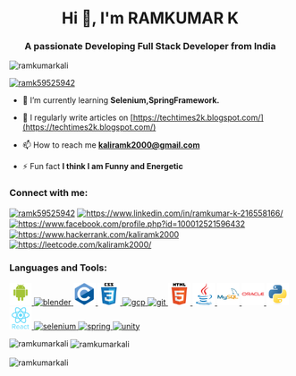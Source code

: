 <h1 align="center">Hi 👋, I'm RAMKUMAR K</h1>
<h3 align="center">A passionate Developing Full Stack Developer from India</h3>

<p align="left"> <img src="https://komarev.com/ghpvc/?username=ramkumarkali&label=Profile%20views&color=0e75b6&style=flat" alt="ramkumarkali" /> </p>

<p align="left"> <a href="https://twitter.com/ramk59525942" target="blank"><img src="https://img.shields.io/twitter/follow/ramk59525942?logo=twitter&style=for-the-badge" alt="ramk59525942" /></a> </p>

- 🌱 I’m currently learning **Selenium,SpringFramework.**

- 📝 I regularly write articles on [https://techtimes2k.blogspot.com/](https://techtimes2k.blogspot.com/)

- 📫 How to reach me **kaliramk2000@gmail.com**

- ⚡ Fun fact **I think I am Funny and Energetic**

<h3 align="left">Connect with me:</h3>
<p align="left">
<a href="https://twitter.com/ramk59525942" target="blank"><img align="center" src="https://raw.githubusercontent.com/rahuldkjain/github-profile-readme-generator/master/src/images/icons/Social/twitter.svg" alt="ramk59525942" height="30" width="40" /></a>
<a href="https://linkedin.com/in/https://www.linkedin.com/in/ramkumar-k-216558166/" target="blank"><img align="center" src="https://raw.githubusercontent.com/rahuldkjain/github-profile-readme-generator/master/src/images/icons/Social/linked-in-alt.svg" alt="https://www.linkedin.com/in/ramkumar-k-216558166/" height="30" width="40" /></a>
<a href="https://fb.com/https://www.facebook.com/profile.php?id=100012521596432" target="blank"><img align="center" src="https://raw.githubusercontent.com/rahuldkjain/github-profile-readme-generator/master/src/images/icons/Social/facebook.svg" alt="https://www.facebook.com/profile.php?id=100012521596432" height="30" width="40" /></a>
<a href="https://www.hackerrank.com/https://www.hackerrank.com/kaliramk2000" target="blank"><img align="center" src="https://raw.githubusercontent.com/rahuldkjain/github-profile-readme-generator/master/src/images/icons/Social/hackerrank.svg" alt="https://www.hackerrank.com/kaliramk2000" height="30" width="40" /></a>
<a href="https://www.leetcode.com/https://leetcode.com/kaliramk2000/" target="blank"><img align="center" src="https://raw.githubusercontent.com/rahuldkjain/github-profile-readme-generator/master/src/images/icons/Social/leet-code.svg" alt="https://leetcode.com/kaliramk2000/" height="30" width="40" /></a>
</p>

<h3 align="left">Languages and Tools:</h3>
<p align="left"> <a href="https://developer.android.com" target="_blank"> <img src="https://raw.githubusercontent.com/devicons/devicon/master/icons/android/android-original-wordmark.svg" alt="android" width="40" height="40"/> </a> <a href="https://www.blender.org/" target="_blank"> <img src="https://download.blender.org/branding/community/blender_community_badge_white.svg" alt="blender" width="40" height="40"/> </a> <a href="https://www.cprogramming.com/" target="_blank"> <img src="https://raw.githubusercontent.com/devicons/devicon/master/icons/c/c-original.svg" alt="c" width="40" height="40"/> </a> <a href="https://www.w3schools.com/css/" target="_blank"> <img src="https://raw.githubusercontent.com/devicons/devicon/master/icons/css3/css3-original-wordmark.svg" alt="css3" width="40" height="40"/> </a> <a href="https://cloud.google.com" target="_blank"> <img src="https://www.vectorlogo.zone/logos/google_cloud/google_cloud-icon.svg" alt="gcp" width="40" height="40"/> </a> <a href="https://git-scm.com/" target="_blank"> <img src="https://www.vectorlogo.zone/logos/git-scm/git-scm-icon.svg" alt="git" width="40" height="40"/> </a> <a href="https://www.w3.org/html/" target="_blank"> <img src="https://raw.githubusercontent.com/devicons/devicon/master/icons/html5/html5-original-wordmark.svg" alt="html5" width="40" height="40"/> </a> <a href="https://www.java.com" target="_blank"> <img src="https://raw.githubusercontent.com/devicons/devicon/master/icons/java/java-original.svg" alt="java" width="40" height="40"/> </a> <a href="https://www.mysql.com/" target="_blank"> <img src="https://raw.githubusercontent.com/devicons/devicon/master/icons/mysql/mysql-original-wordmark.svg" alt="mysql" width="40" height="40"/> </a> <a href="https://www.oracle.com/" target="_blank"> <img src="https://raw.githubusercontent.com/devicons/devicon/master/icons/oracle/oracle-original.svg" alt="oracle" width="40" height="40"/> </a> <a href="https://www.python.org" target="_blank"> <img src="https://raw.githubusercontent.com/devicons/devicon/master/icons/python/python-original.svg" alt="python" width="40" height="40"/> </a> <a href="https://reactjs.org/" target="_blank"> <img src="https://raw.githubusercontent.com/devicons/devicon/master/icons/react/react-original-wordmark.svg" alt="react" width="40" height="40"/> </a> <a href="https://www.selenium.dev" target="_blank"> <img src="https://raw.githubusercontent.com/detain/svg-logos/780f25886640cef088af994181646db2f6b1a3f8/svg/selenium-logo.svg" alt="selenium" width="40" height="40"/> </a> <a href="https://spring.io/" target="_blank"> <img src="https://www.vectorlogo.zone/logos/springio/springio-icon.svg" alt="spring" width="40" height="40"/> </a> <a href="https://unity.com/" target="_blank"> <img src="https://www.vectorlogo.zone/logos/unity3d/unity3d-icon.svg" alt="unity" width="40" height="40"/> </a> </p>

<p><img align="left" src="https://github-readme-stats.vercel.app/api/top-langs?username=ramkumarkali&show_icons=true&locale=en&layout=compact" alt="ramkumarkali" /></p>

<p>&nbsp;<img align="center" src="https://github-readme-stats.vercel.app/api?username=ramkumarkali&show_icons=true&locale=en" alt="ramkumarkali" /></p>

<p><img align="center" src="https://github-readme-streak-stats.herokuapp.com/?user=ramkumarkali&" alt="ramkumarkali" /></p>


